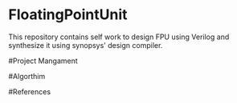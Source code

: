 # FloatingPointUnit
This repository contains self work to design FPU using Verilog and synthesize it using synopsys' design compiler.<br/>

#Project Mangament 

#Algorthim

#References